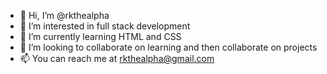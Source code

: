 - 👋 Hi, I’m @rkthealpha
- 👀 I’m interested in full stack development
- 🌱 I’m currently learning HTML and CSS
- 💞️ I’m looking to collaborate on learning and then collaborate on projects
- 📫 You can reach me at rkthealpha@gmail.com

<!---
rkthealpha/rkthealpha is a ✨ special ✨ repository because its `README.md` (this file) appears on your GitHub profile.
You can click the Preview link to take a look at your changes.
--->
